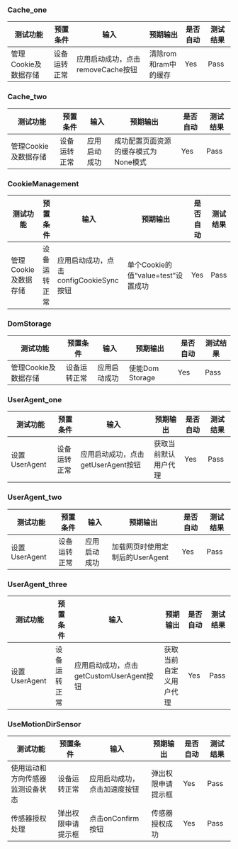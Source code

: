 ### Cache_one

| 测试功能             | 预置条件     | 输入                              | 预期输出             | 是否自动 | 测试结果 |
| -------------------- | ------------ | --------------------------------- | -------------------- | -------- | -------- |
| 管理Cookie及数据存储 | 设备运转正常 | 应用启动成功，点击removeCache按钮 | 清除rom和ram中的缓存 | Yes      | Pass     |

### Cache_two

| 测试功能             | 预置条件     | 输入         | 预期输出                             | 是否自动 | 测试结果 |
| -------------------- | ------------ | ------------ | ------------------------------------ | -------- | -------- |
| 管理Cookie及数据存储 | 设备运转正常 | 应用启动成功 | 成功配置页面资源的缓存模式为None模式 | Yes      | Pass     |

### CookieManagement

| 测试功能             | 预置条件     | 输入                                   | 预期输出                           | 是否自动 | 测试结果 |
| -------------------- | ------------ | -------------------------------------- | ---------------------------------- | -------- | -------- |
| 管理Cookie及数据存储 | 设备运转正常 | 应用启动成功，点击configCookieSync按钮 | 单个Cookie的值“value=test”设置成功 | Yes      | Pass     |

### DomStorage

| 测试功能             | 预置条件     | 输入         | 预期输出        | 是否自动 | 测试结果 |
| -------------------- | ------------ | ------------ | --------------- | -------- | -------- |
| 管理Cookie及数据存储 | 设备运转正常 | 应用启动成功 | 使能Dom Storage | Yes      | Pass     |

### UserAgent_one

| 测试功能      | 预置条件     | 输入                               | 预期输出             | 是否自动 | 测试结果 |
| ------------- | ------------ | ---------------------------------- | -------------------- | -------- | -------- |
| 设置UserAgent | 设备运转正常 | 应用启动成功，点击getUserAgent按钮 | 获取当前默认用户代理 | Yes      | Pass     |

### UserAgent_two

| 测试功能      | 预置条件     | 输入         | 预期输出                        | 是否自动 | 测试结果 |
| ------------- | ------------ | ------------ | ------------------------------- | -------- | -------- |
| 设置UserAgent | 设备运转正常 | 应用启动成功 | 加载网页时使用定制后的UserAgent | Yes      | Pass     |

### UserAgent_three

| 测试功能      | 预置条件     | 输入                                     | 预期输出               | 是否自动 | 测试结果 |
| ------------- | ------------ | ---------------------------------------- | ---------------------- | -------- | -------- |
| 设置UserAgent | 设备运转正常 | 应用启动成功，点击getCustomUserAgent按钮 | 获取当前自定义用户代理 | Yes      | Pass     |

### UseMotionDirSensor

| 测试功能                         | 预置条件           | 输入                         | 预期输出           | 是否自动 | 测试结果 |
| -------------------------------- | ------------------ | ---------------------------- | ------------------ | -------- | -------- |
| 使用运动和方向传感器监测设备状态 | 设备运转正常       | 应用启动成功，点击加速度按钮 | 弹出权限申请提示框 | Yes      | Pass     |
| 传感器授权处理                   | 弹出权限申请提示框 | 点击onConfirm按钮            | 传感器授权成功     | Yes      | Pass     |


